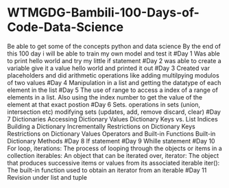 # WTMGDG-Bambili-100-Days-of-Code-Data-Science
Be able to get some of the concepts python and data science
By the end of this 100 day i will be able to train my own model and test it
#Day 1
Was able to print hello world and try my little if statement
#Day 2
was able to create a variable give it a value hello world and printed it out
#Day 3
Created var placeholders and did arithmetic operations like adding multilpying modulos of two values
#Day 4
Manipulation in a list and getting the datatype of each element in the list
#Day 5 
The use of range to access a index of a range of elements in a list. Also using the index number to get the value of the element at that exact postion
#Day 6 
Sets. operations in sets (union, intersection etc) modifying sets (updates, add, remove discard, clear)
#Day 7 
Dictionaries Accessing Dictionary Values Dictionary Keys vs. List Indices Building a Dictionary Incrementally Restrictions on Dictionary Keys Restrictions on Dictionary Values Operators and Built-in Functions Built-in Dictionary Methods
#Day 8
If statement
#Day 9
Whille statement
#Day 10
For loop, iterations: The process of looping through the objects or items in a collection iterables: An object that can be iterated over, iterator: The object that produces successive items or values from its associated iterable iter(): The built-in function used to obtain an iterator from an iterable
#Day 11
Revision under list and tuple
